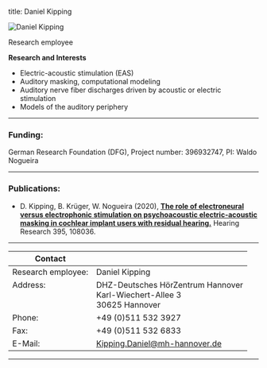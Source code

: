 title: Daniel Kipping 



![Daniel Kipping ](Alrutz.jpg)


Research employee	



**Research and Interests**

* Electric-acoustic stimulation (EAS)
* Auditory masking, computational modeling
* Auditory nerve fiber discharges driven by acoustic or electric stimulation
* Models of the auditory periphery

---
### Funding:

German Research Foundation (DFG), Project number: 396932747, PI: Waldo Nogueira

---
    
### Publications:

- D. Kipping, B. Krüger, W. Nogueira (2020), **[The role of electroneural versus electrophonic stimulation on psychoacoustic electric-acoustic masking in cochlear implant users with residual hearing.](https://www.sciencedirect.com/science/article/pii/S0378595520303075?via%3Dihub)** Hearing Research 395, 108036.



---

| Contact                 |                            |
| ------------------------|--------------------------- |
| Research employee:<br>          | Daniel Kipping |
| Address: <br><br><br>   | DHZ-Deutsches HörZentrum Hannover<br> Karl-Wiechert-Allee 3 <br> 30625 Hannover |
| Phone:                  | +49 (0)511 532 3927 |
| Fax:                    | +49 (0)511 532 6833 |
| E-Mail:                 |<Kipping.Daniel@mh-hannover.de>|

---
    


